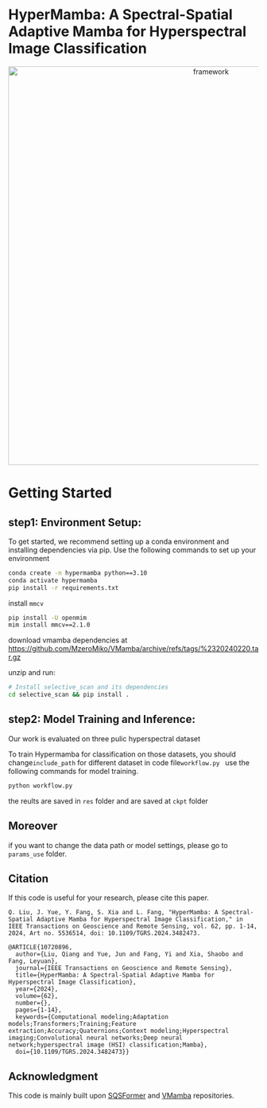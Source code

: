 

# HyperMamba: A Spectral-Spatial Adaptive Mamba for Hyperspectral Image Classification


<div align="center">
    <img src="figure/framework.png" alt="framework" width="800"/>
</div>


# Getting Started

## step1: Environment Setup:

To get started, we recommend setting up a conda environment and installing dependencies via pip. Use the following commands to set up your environment

```bash
conda create -n hypermamba python==3.10
conda activate hypermamba
pip install -r requirements.txt
```
install ```mmcv```
```bash
pip install -U openmim
mim install mmcv==2.1.0
```

download vmamba dependencies at https://github.com/MzeroMiko/VMamba/archive/refs/tags/%2320240220.tar.gz 

unzip and run:
```bash
# Install selective_scan and its dependencies
cd selective_scan && pip install .
```

## step2: Model Training and Inference:

Our work is evaluated on three pulic hyperspectral dataset

To train Hypermamba for classification on those datasets, 
you should change```include_path``` for different dataset in code file```workflow.py ```
use the following commands for model training.

```bash
python workflow.py
```

the reults are saved in ```res``` folder and are saved at ```ckpt``` folder

## Moreover 
if you want to change the data path or model settings, please go to ``` params_use``` folder.


## Citation
If this code is useful for your research, please cite this paper.
```
Q. Liu, J. Yue, Y. Fang, S. Xia and L. Fang, "HyperMamba: A Spectral-Spatial Adaptive Mamba for Hyperspectral Image Classification," in IEEE Transactions on Geoscience and Remote Sensing, vol. 62, pp. 1-14, 2024, Art no. 5536514, doi: 10.1109/TGRS.2024.3482473.
```

```
@ARTICLE{10720896,
  author={Liu, Qiang and Yue, Jun and Fang, Yi and Xia, Shaobo and Fang, Leyuan},
  journal={IEEE Transactions on Geoscience and Remote Sensing}, 
  title={HyperMamba: A Spectral-Spatial Adaptive Mamba for Hyperspectral Image Classification}, 
  year={2024},
  volume={62},
  number={},
  pages={1-14},
  keywords={Computational modeling;Adaptation models;Transformers;Training;Feature extraction;Accuracy;Quaternions;Context modeling;Hyperspectral imaging;Convolutional neural networks;Deep neural network;hyperspectral image (HSI) classification;Mamba},
  doi={10.1109/TGRS.2024.3482473}}

```

## Acknowledgment

This code is mainly built upon [SQSFormer](https://github.com/chenning0115/SQSFormer) and [VMamba](https://github.com/MzeroMiko/VMamba) repositories.


